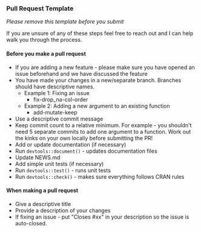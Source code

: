 ### Pull Request Template

*Please remove this template before you submit*

If you are unsure of any of these steps feel free to reach out and I can help walk you through the process.

#### Before you make a pull request
* If you are adding a new feature - please make sure you have opened an issue beforehand and we have discussed
the feature
* You have made your changes in a new/separate branch. Branches should have descriptive names.
  + Example 1: Fixing an issue
    - fix-drop_na-col-order
  + Example 2: Adding a new argument to an existing function
    - add-mutate-keep
* Use a descriptive commit message
* Keep commit count to a relative minimum. For example - you shouldn't need 5 separate commits to add one
argument to a function. Work out the kinks on your own locally before submitting the PR!
* Add or update documentation (if necessary)
* Run `devtools::document()` - updates documentation files
* Update NEWS.md
* Add simple unit tests (if necessary)
* Run `devtools::test()` - runs unit tests
* Run `devtools::check()` - makes sure everything follows CRAN rules

#### When making a pull request
* Give a descriptive title
* Provide a description of your changes
* If fixing an issue - put "Closes #xx" in your description so the issue is auto-closed.
